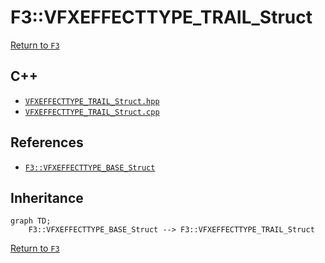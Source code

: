 # F3::VFXEFFECTTYPE_TRAIL_Struct

[Return to `F3`](/docs/F3.md)

## C++

- [`VFXEFFECTTYPE_TRAIL_Struct.hpp`](/c++/include/VFXEFFECTTYPE_TRAIL_Struct.hpp)
- [`VFXEFFECTTYPE_TRAIL_Struct.cpp`](/c++/source/VFXEFFECTTYPE_TRAIL_Struct.cpp)

## References

- [`F3::VFXEFFECTTYPE_BASE_Struct`](/docs/F3/VFXEFFECTTYPE_BASE_Struct.md)

## Inheritance

```mermaid
graph TD;
    F3::VFXEFFECTTYPE_BASE_Struct --> F3::VFXEFFECTTYPE_TRAIL_Struct
```

[Return to `F3`](/docs/F3.md)